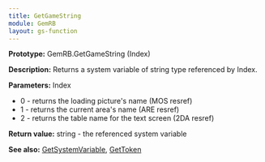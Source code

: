 ```yaml
---
title: GetGameString
module: GemRB
layout: gs-function
---
```


**Prototype:** GemRB.GetGameString (Index)

**Description:** Returns a system variable of string type referenced by Index.

**Parameters:** Index
  * 0 - returns the loading picture's name (MOS resref)
  * 1 - returns the current area's name (ARE resref)
  * 2 - returns the table name for the text screen (2DA resref)

**Return value:** string - the referenced system variable

**See also:** [GetSystemVariable](GetSystemVariable.md), [GetToken](GetToken.md)
